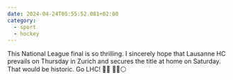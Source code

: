 ```yaml
---
date: 2024-04-24T05:55:52.081+02:00
category:
  - sport
  - hockey
---
```


This National League final is so thrilling. 
I sincerely hope that Lausanne HC prevails on Thursday in Zurich and secures the title at home on Saturday. That would be historic. 
Go LHC! 🏒🥅 🦁🔴⚪
